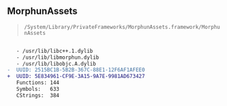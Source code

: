 ## MorphunAssets

> `/System/Library/PrivateFrameworks/MorphunAssets.framework/MorphunAssets`

```diff

   - /usr/lib/libc++.1.dylib
   - /usr/lib/libmorphun.dylib
   - /usr/lib/libobjc.A.dylib
-  UUID: 2515BC1B-5B2B-367C-88E1-12F6AF1AFEE0
+  UUID: 5E834961-CF9E-3A15-9A7E-9981AD673427
   Functions: 144
   Symbols:   633
   CStrings:  384

```

